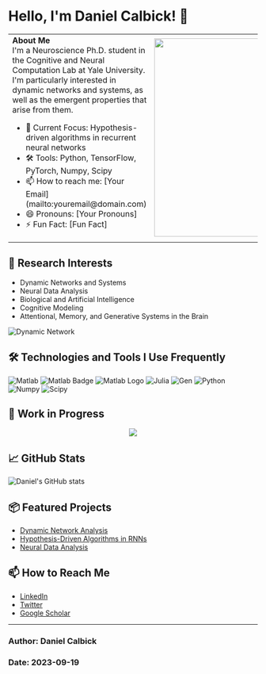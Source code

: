 # Hello, I'm Daniel Calbick! 👋

<table>
  <tr>
    <td>
      <strong>About Me</strong><br>
      I'm a Neuroscience Ph.D. student in the Cognitive and Neural Computation Lab at Yale University. I'm particularly interested in dynamic networks and systems, as well as the emergent properties that arise from them.<br>
      <ul>
        <li>🧠 Current Focus: Hypothesis-driven algorithms in recurrent neural networks</li>
        <li>🛠 Tools: Python, TensorFlow, PyTorch, Numpy, Scipy</li>
        <li>📫 How to reach me: [Your Email](mailto:youremail@domain.com)</li>
        <li>😄 Pronouns: [Your Pronouns]</li>
        <li>⚡ Fun Fact: [Fun Fact]</li>
      </ul>
    </td>
    <td><img src="https://raw.githubusercontent.com/yourusername/yourusername/main/side_image.png" width="400"></td>
  </tr>
</table>

## 🌱 Research Interests

- Dynamic Networks and Systems
- Neural Data Analysis
- Biological and Artificial Intelligence
- Cognitive Modeling
- Attentional, Memory, and Generative Systems in the Brain

![Dynamic Network](https://raw.githubusercontent.com/yourusername/yourusername/main/dynamic_network.gif)

## 🛠 Technologies and Tools I Use Frequently 

![Matlab](https://img.shields.io/badge/-Matlab-black?style=flat&logo=mathworks)
![Matlab Badge](https://img.shields.io/badge/-Matlab-black?style=flat) ![Matlab Logo](https://github.com/danielcalbick/github-profile-assets/raw/main/matlab_logo.png)
![Julia](https://img.shields.io/badge/-Julia-black?style=flat&logo=julia)
![Gen](https://img.shields.io/badge/-Gen-black?style=flat&logo=Gen&logoColor=white)
![Python](https://img.shields.io/badge/-Python-black?style=flat&logo=python)
![Numpy](https://img.shields.io/badge/-Numpy-black?style=flat&logo=numpy)
![Scipy](https://img.shields.io/badge/-Scipy-black?style=flat&logo=scipy)

## 🚧 Work in Progress

<div align="center">
  <img src="https://raw.githubusercontent.com/yourusername/yourusername/main/work_in_progress.gif">
</div>

## 📈 GitHub Stats

![Daniel's GitHub stats](https://github-readme-stats.vercel.app/api?username=yourusername)

## 📦 Featured Projects

- [Dynamic Network Analysis](https://github.com/yourusername/dynamic-network-analysis)
- [Hypothesis-Driven Algorithms in RNNs](https://github.com/yourusername/hypothesis-driven-RNNs)
- [Neural Data Analysis](https://github.com/yourusername/neural-data-analysis)

## 📫 How to Reach Me

- [LinkedIn](https://linkedin.com/in/yourusername)
- [Twitter](https://twitter.com/yourusername)
- [Google Scholar](https://scholar.google.com/citations?user=yourID)

---

### Author: Daniel Calbick
### Date: 2023-09-19

